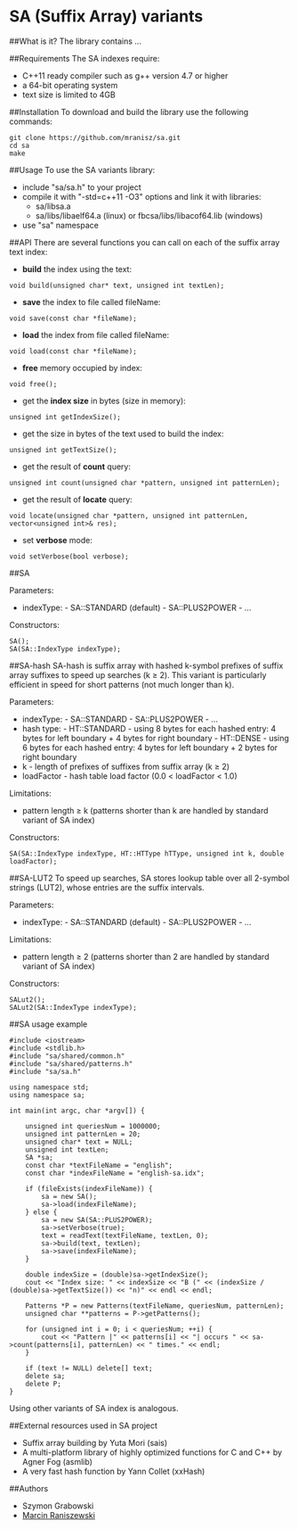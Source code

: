 # SA (Suffix Array) variants

##What is it?
The library contains ...

##Requirements
The SA indexes require:
- C++11 ready compiler such as g++ version 4.7 or higher
- a 64-bit operating system
- text size is limited to 4GB

##Installation
To download and build the library use the following commands:
```
git clone https://github.com/mranisz/sa.git
cd sa
make
```

##Usage
To use the SA variants library:
- include "sa/sa.h" to your project
- compile it with "-std=c++11 -O3" options and link it with libraries:
  - sa/libsa.a
  - sa/libs/libaelf64.a (linux) or fbcsa/libs/libacof64.lib (windows)
- use "sa" namespace

##API
There are several functions you can call on each of the suffix array text index:
- **build** the index using the text:
```
void build(unsigned char* text, unsigned int textLen);
```
- **save** the index to file called fileName:
```
void save(const char *fileName);
```
- **load** the index from file called fileName:
```
void load(const char *fileName);
```
- **free** memory occupied by index:
```
void free();
```
- get the **index size** in bytes (size in memory):
```
unsigned int getIndexSize();
```
- get the size in bytes of the text used to build the index:
```
unsigned int getTextSize();
```
- get the result of **count** query:
```
unsigned int count(unsigned char *pattern, unsigned int patternLen);
```
- get the result of **locate** query:
```
void locate(unsigned char *pattern, unsigned int patternLen, vector<unsigned int>& res);
```
- set **verbose** mode:
```
void setVerbose(bool verbose);
```

##SA

Parameters:
- indexType:
      - SA::STANDARD (default)
      - SA::PLUS2POWER - ...

Constructors:
```
SA();
SA(SA::IndexType indexType);
```

##SA-hash
SA-hash is suffix array with hashed k-symbol prefixes of suffix array suffixes to speed up searches (k ≥ 2). This variant is particularly efficient in speed for short patterns (not much longer than k).

Parameters:
- indexType:
      - SA::STANDARD
      - SA::PLUS2POWER - ...
- hash type:
      - HT::STANDARD - using 8 bytes for each hashed entry: 4 bytes for left boundary + 4 bytes for right boundary
      - HT::DENSE - using 6 bytes for each hashed entry: 4 bytes for left boundary + 2 bytes for right boundary
- k - length of prefixes of suffixes from suffix array (k ≥ 2)
- loadFactor - hash table load factor (0.0 < loadFactor < 1.0)

Limitations: 
- pattern length ≥ k (patterns shorter than k are handled by standard variant of SA index)

Constructors:
```
SA(SA::IndexType indexType, HT::HTType hTType, unsigned int k, double loadFactor);
```

##SA-LUT2
To speed up searches, SA stores lookup table over all 2-symbol strings (LUT2), whose entries are the suffix intervals.

Parameters:
- indexType:
      - SA::STANDARD (default)
      - SA::PLUS2POWER - ...

Limitations: 
- pattern length ≥ 2 (patterns shorter than 2 are handled by standard variant of SA index)

Constructors:
```
SALut2();
SALut2(SA::IndexType indexType);
```

##SA usage example
```
#include <iostream>
#include <stdlib.h>
#include "sa/shared/common.h"
#include "sa/shared/patterns.h"
#include "sa/sa.h"

using namespace std;
using namespace sa;

int main(int argc, char *argv[]) {

	unsigned int queriesNum = 1000000;
	unsigned int patternLen = 20;
	unsigned char* text = NULL;
	unsigned int textLen;
	SA *sa;
	const char *textFileName = "english";
	const char *indexFileName = "english-sa.idx";

	if (fileExists(indexFileName)) {
		sa = new SA();
		sa->load(indexFileName);
	} else {
		sa = new SA(SA::PLUS2POWER);
		sa->setVerbose(true);
		text = readText(textFileName, textLen, 0);
		sa->build(text, textLen);
		sa->save(indexFileName);
	}

	double indexSize = (double)sa->getIndexSize();
	cout << "Index size: " << indexSize << "B (" << (indexSize / (double)sa->getTextSize()) << "n)" << endl << endl;

	Patterns *P = new Patterns(textFileName, queriesNum, patternLen);
	unsigned char **patterns = P->getPatterns();

	for (unsigned int i = 0; i < queriesNum; ++i) {
		cout << "Pattern |" << patterns[i] << "| occurs " << sa->count(patterns[i], patternLen) << " times." << endl;
	}

	if (text != NULL) delete[] text;
	delete sa;
	delete P;
}
```
Using other variants of SA index is analogous.

##External resources used in SA project
- Suffix array building by Yuta Mori (sais)
- A multi-platform library of highly optimized functions for C and C++ by Agner Fog (asmlib)
- A very fast hash function by Yann Collet (xxHash)

##Authors
- Szymon Grabowski
- [Marcin Raniszewski](https://github.com/mranisz)
